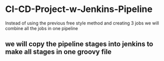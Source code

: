 # CI-CD-Project-w-Jenkins-Pipeline
Instead of using the previous free style method and creating 3 jobs we will combine all the jobs in one pipeline 

## we will copy the pipeline stages into jenkins to make all stages in one groovy file

